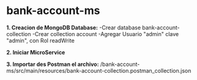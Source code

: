 # bank-account-ms
**1. Creacion de MongoDB Database:**
-Crear database bank-account-collection
-Crear collection account
-Agregar Usuario "admin" clave "admin", con Rol readWrite

**2. Iniciar MicroService**

**3. Importar des Postman el archivo:**
/bank-account-ms/src/main/resources/bank-account-collection.postman_collection.json
